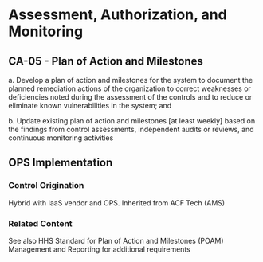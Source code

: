 # Assessment, Authorization, and Monitoring
## CA-05 - Plan of Action and Milestones

a. Develop a plan of action and milestones for the system to document the planned remediation actions of the organization to correct weaknesses or deficiencies noted during the assessment of the controls and to reduce or eliminate known vulnerabilities in the system; and

b. Update existing plan of action and milestones [at least weekly] based on the findings from control assessments, independent audits or reviews, and continuous monitoring activities

## OPS Implementation



### Control Origination

Hybrid with IaaS vendor and OPS. Inherited from ACF Tech (AMS)

### Related Content

See also HHS Standard for Plan of Action and Milestones (POAM) Management and Reporting for additional requirements

